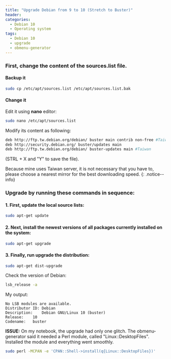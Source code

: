 ```yaml
---
title: "Upgrade Debian from 9 to 10 (Stretch to Buster)"
header:
categories:
  - Debian 10
  - Operating system
tags:
  - Debian 10  
  - upgrade
  - obmenu-generator
---
```


### First, change the content of the **sources.list** file.

#### Backup it
```bash
sudo cp /etc/apt/sources.list /etc/apt/sources.list.bak
```
#### Change it
Edit it using **nano** editor:
```bash
sudo nano /etc/apt/sources.list
```
Modify its content as following:
```bash
deb http://ftp.tw.debian.org/debian/ buster main contrib non-free #Taiwan
deb http://security.debian.org/ buster/updates main
deb http://ftp.tw.debian.org/debian/ buster-updates main #Taiwan
```
(STRL + X and "Y" to save the file).

Because mine uses Taiwan server, it is not necessary that you have to, please choose a nearest mirror for the best downloading speed.
{: .notice--info}

### Upgrade by running these commands in sequence:

#### 1. First, update the local source lists:
```bash
sudo apt-get update
```
#### 2. Next, install the newest versions of all packages currently installed on the system:
```bash
sudo apt-get upgrade
```
#### 3. Finally, run upgrade the distribution:
```bash
sudo apt-get dist-upgrade
```
Check the version of Debian:

```bash
lsb_release -a
```
My output:

```
No LSB modules are available.
Distributor ID:	Debian
Description:	Debian GNU/Linux 10 (buster)
Release:	10
Codename:	buster
```

**ISSUE:** On my notebook, the upgrade had only one glitch. The obmenu-generator said it needed a Perl module, called "Linux::DesktopFiles". Installed the module and everything went smoothly.

```bash
sudo perl -MCPAN -e 'CPAN::Shell->install(q{Linux::DesktopFiles})'
```
